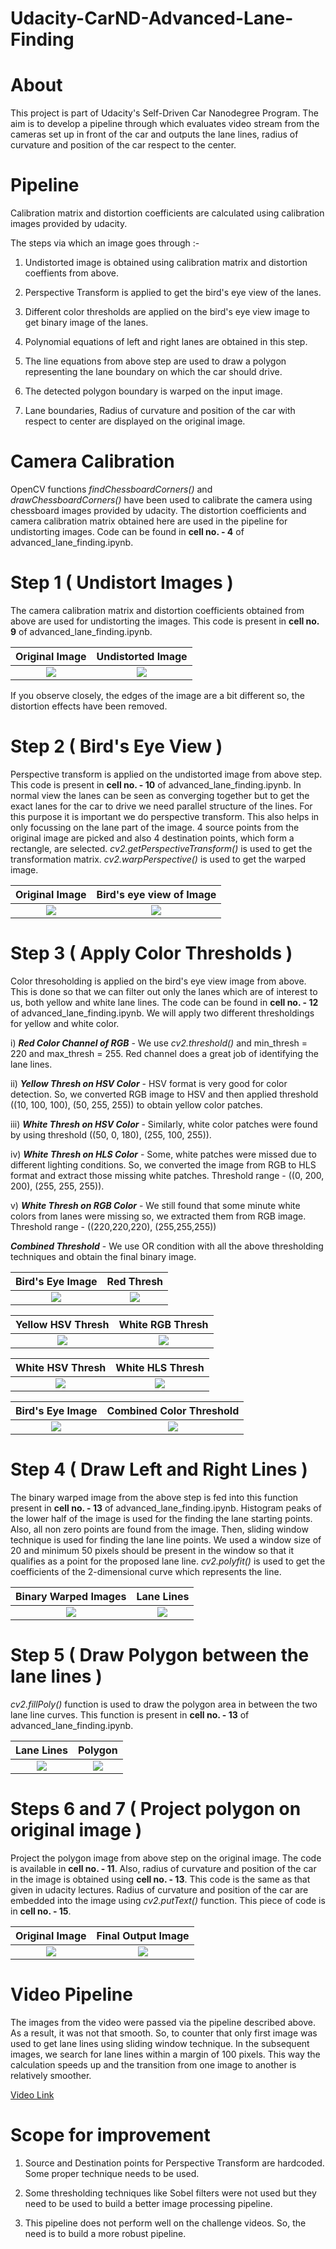 # Udacity-CarND-Advanced-Lane-Finding

# About

This project is part of Udacity's Self-Driven Car Nanodegree Program. The aim is to develop a pipeline through which evaluates video stream from the cameras set up in front of the car and outputs the lane lines, radius of curvature and position of the car respect to the center.

# Pipeline

Calibration matrix and distortion coefficients are calculated using calibration images provided by udacity. 

The steps via which an image goes through :-

1) Undistorted image is obtained using calibration matrix and distortion coeffients from above.

2) Perspective Transform is applied to get the bird's eye view of the lanes.

3) Different color thresholds are applied on the bird's eye view image to get binary image of the lanes.

4) Polynomial equations of left and right lanes are obtained in this step.

5) The line equations from above step are used to draw a polygon representing the lane boundary on which the car should drive.

6) The detected polygon boundary is warped on the input image.

7) Lane boundaries, Radius of curvature and position of the car with respect to center are displayed on the original image.


# Camera Calibration

OpenCV functions *findChessboardCorners()* and *drawChessboardCorners()* have been used to calibrate the camera using chessboard images provided by udacity. The distortion coefficients and camera calibration matrix obtained here are used in the pipeline for undistorting images. Code can be found in **cell no. - 4** of advanced_lane_finding.ipynb.


# Step 1 ( Undistort Images )

The camera calibration matrix and distortion coefficients obtained from above are used for undistorting the images. This code is present in **cell no. 9** of advanced_lane_finding.ipynb.

Original Image             |  Undistorted Image
:-------------------------:|:-------------------------:
![](https://github.com/imindrajit/Udacity-CarND-Advanced-Lane-Finding/blob/master/output_images/undistorted_images/straight_lines1/original.jpg)  |  ![](https://github.com/imindrajit/Udacity-CarND-Advanced-Lane-Finding/blob/master/output_images/undistorted_images/straight_lines1/undist.jpg)

If you observe closely, the edges of the image are a bit different so, the distortion effects have been removed.


# Step 2 ( Bird's Eye View )

Perspective transform is applied on the undistorted image from above step. This code is present in **cell no. - 10** of advanced_lane_finding.ipynb. In normal view the lanes can be seen as converging together but to get the exact lanes for the car to drive we need parallel structure of the lines. For this purpose it is important we do perspective transform. This also helps in only focussing on the lane part of the image. 4 source points from the original image are picked and also 4 destination points, which form a rectangle, are selected. *cv2.getPerspectiveTransform()* is used to get the transformation matrix. *cv2.warpPerspective()* is used to get the warped image.

Original Image             |  Bird's eye view of Image
:-------------------------:|:-------------------------:
![](https://github.com/imindrajit/Udacity-CarND-Advanced-Lane-Finding/blob/master/output_images/birds_eye_view_images/straight_lines1/original.jpg)  |  ![](https://github.com/imindrajit/Udacity-CarND-Advanced-Lane-Finding/blob/master/output_images/birds_eye_view_images/straight_lines1/birds_eye.jpg)


# Step 3 ( Apply Color Thresholds )

Color thresoholding is applied on the bird's eye view image from above. This is done so that we can filter out only the lanes which are of interest to us, both yellow and white lane lines. The code can be found in **cell no. - 12** of advanced_lane_finding.ipynb. We will apply two different thresholdings for yellow and white color.

 i) ***Red Color Channel of RGB*** - We use *cv2.threshold()* and min_thresh = 220 and max_thresh = 255. Red channel does a great job of identifying the lane lines.
 
 ii) ***Yellow Thresh on HSV Color*** - HSV format is very good for color detection. So, we converted RGB image to HSV and then applied threshold ((10, 100, 100), (50, 255, 255)) to obtain yellow color patches.
 
 iii) ***White Thresh on HSV Color*** - Similarly, white color patches were found by using threshold ((50, 0, 180), (255, 100, 255)).
 
 iv) ***White Thresh on HLS Color*** - Some, white patches were missed due to different lighting conditions. So, we converted the image from RGB to HLS format and extract those missing white patches. Threshold range - ((0, 200, 200), (255, 255, 255)).
 
 v) ***White Thresh on RGB Color*** - We still found that some minute white colors from lanes were missing so, we extracted them from RGB image. Threshold range - ((220,220,220), (255,255,255))
 
 ***Combined Threshold*** - We use OR condition with all the above thresholding techniques and obtain the final binary image.
 
 Bird's Eye Image          |  Red Thresh               
:-------------------------:|:-------------------------:
![](https://github.com/imindrajit/Udacity-CarND-Advanced-Lane-Finding/blob/master/output_images/red_channel_thresh_images/straight_lines1/original.jpg)  |  ![](https://github.com/imindrajit/Udacity-CarND-Advanced-Lane-Finding/blob/master/output_images/red_channel_thresh_images/straight_lines1/red_thresh.jpg) 

Yellow HSV Thresh          |  White RGB Thresh               
:-------------------------:|:-------------------------:
![](https://github.com/imindrajit/Udacity-CarND-Advanced-Lane-Finding/blob/master/output_images/yellow_hsv_thresh_images/straight_lines1/yellow_hsv.jpg)  |  ![](https://github.com/imindrajit/Udacity-CarND-Advanced-Lane-Finding/blob/master/output_images/white_normal_thresh_images/straight_lines1/white_hls.jpg) 

 White HSV Thresh          |  White HLS Thresh
:-------------------------:|:-------------------------:
![](https://github.com/imindrajit/Udacity-CarND-Advanced-Lane-Finding/blob/master/output_images/white_hsv_thresh_images/straight_lines1/white_hsv.jpg)  |  ![](https://github.com/imindrajit/Udacity-CarND-Advanced-Lane-Finding/blob/master/output_images/white_hls_thresh_images/straight_lines1/white_hls.jpg)  

Bird's Eye Image           |  Combined Color Threshold               
:-------------------------:|:-------------------------:
![](https://github.com/imindrajit/Udacity-CarND-Advanced-Lane-Finding/blob/master/output_images/red_channel_thresh_images/straight_lines1/original.jpg)  |  ![](https://github.com/imindrajit/Udacity-CarND-Advanced-Lane-Finding/blob/master/output_images/combined_color_thresh_images/straight_lines1/combined_color.jpg) 


# Step 4 ( Draw Left and Right Lines )

The binary warped image from the above step is fed into this function present in **cell no. - 13** of advanced_lane_finding.ipynb. Histogram peaks of the lower half of the image is used for the finding the lane starting points. Also, all non zero points are found from the image. Then, sliding window technique is used for finding the lane line points. We used a window size of 20 and minimum 50 pixels should be present in the window so that it qualifies as a point for the proposed lane line. *cv2.polyfit()* is used to get the coefficients of the 2-dimensional curve which represents the line.

Binary Warped Images       |  Lane Lines               
:-------------------------:|:-------------------------:
![](https://github.com/imindrajit/Udacity-CarND-Advanced-Lane-Finding/blob/master/output_images/combined_color_thresh_images/straight_lines1/combined_color.jpg) |  ![](https://github.com/imindrajit/Udacity-CarND-Advanced-Lane-Finding/blob/master/output_images/lines_test_images/straight_lines1/combined_lines.jpg)


# Step 5 ( Draw Polygon between the lane lines )

*cv2.fillPoly()* function is used to draw the polygon area in between the two lane line curves. This function is present in **cell no. - 13** of advanced_lane_finding.ipynb.

Lane Lines                 |  Polygon               
:-------------------------:|:-------------------------:
![](https://github.com/imindrajit/Udacity-CarND-Advanced-Lane-Finding/blob/master/output_images/lines_test_images/straight_lines1/combined_lines.jpg) |  ![](https://github.com/imindrajit/Udacity-CarND-Advanced-Lane-Finding/blob/master/output_images/polygon_test_images/straight_lines1/polygon_image.jpg)


# Steps 6 and 7 ( Project polygon on original image )

Project the polygon image from above step on the original image. The code is available in **cell no. - 11**. Also, radius of curvature and position of the car in the image is obtained using **cell no. - 13**. This code is the same as that given in udacity lectures. Radius of curvature and position of the car are embedded into the image using *cv2.putText()* function. This piece of code is in **cell no. - 15**.

Original Image             |  Final Output Image
:-------------------------:|:-------------------------:
![](https://github.com/imindrajit/Udacity-CarND-Advanced-Lane-Finding/blob/master/output_images/undistorted_images/straight_lines1/original.jpg)  |  ![](https://github.com/imindrajit/Udacity-CarND-Advanced-Lane-Finding/blob/master/output_images/final_images/straight_lines1/final_image.jpg)


# Video Pipeline

The images from the video were passed via the pipeline described above. As a result, it was not that smooth. So, to counter that only first image was used to get lane lines using sliding window technique. In the subsequent images, we search for lane lines within a margin of 100 pixels. This way the calculation speeds up and the transition from one image to another is relatively smoother.

[Video Link](https://www.youtube.com/watch?v=K4IfIrn7tIM)


# Scope for improvement

1) Source and Destination points for Perspective Transform are hardcoded. Some proper technique needs to be used.

2) Some thresholding techniques like Sobel filters were not used but they need to be used to build a better image processing pipeline.

3) This pipeline does not perform well on the challenge videos. So, the need is to build a more robust pipeline.
